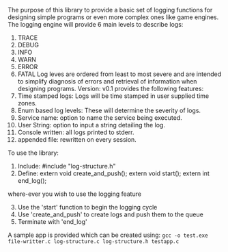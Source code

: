 The purpose of this library to provide a basic set of logging functions for designing simple programs or even more complex ones like game engines.
The logging engine will provide 6 main levels to describe logs:
1. TRACE
2. DEBUG
3. INFO
4. WARN
5. ERROR
6. FATAL
Log leves are ordered from least to most severe and are intended to simplify diagnosis of errors and retrieval of information
when designing programs.
Version: v0.1 provides the following features:
1. Time stamped logs: Logs will be time stamped in user supplied time zones.
2. Enum based log levels: These will determine the severity of logs.
3. Service name: option to name the service being executed.
4. User String: option to input a string detailing the log.
5. Console written: all logs printed to stderr.
6. appended file: rewritten on every session.

To use the library:
1. Include: #include "log-structure.h"
2. Define:
extern void create_and_push();
extern void start();
extern int end_log(); 

where-ever you wish to use the logging feature

3. Use the 'start' function to begin the logging cycle
4. Use 'create_and_push' to create logs and push them to the queue
5. Terminate with 'end_log'

A sample app is provided which can be created using:
`gcc -o test.exe file-writter.c log-structure.c log-structure.h testapp.c`